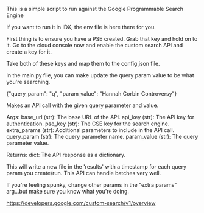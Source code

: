 This is a simple script to run against the Google Programmable Search Engine

If you want to run it in IDX, the env file is here there for you.

First thing is to ensure you have a PSE created. Grab that key and hold on to it.
Go to the cloud console now and enable the custom search API and create a key for it.

Take both of these keys and map them to the config.json file.

In the main.py file, you can make update the query param value to be what you're searching.

 {"query_param": "q", "param_value": "Hannah Corbin Controversy"}

Makes an API call with the given query parameter and value.

Args:
    base_url (str): The base URL of the API.
    api_key (str): The API key for authentication.
    pse_key (str): The CSE key for the search engine.
    extra_params (str): Additional parameters to include in the API call.
    query_param (str): The query parameter name.
    param_value (str): The query parameter value.

Returns:
    dict: The API response as a dictionary.


This will write a new file in the 'results' with a timestamp for each query param you create/run. This API can handle batches very well. 

If you're feeling spunky, change other params in the "extra params" arg...but make sure you know what you're doing.

https://developers.google.com/custom-search/v1/overview